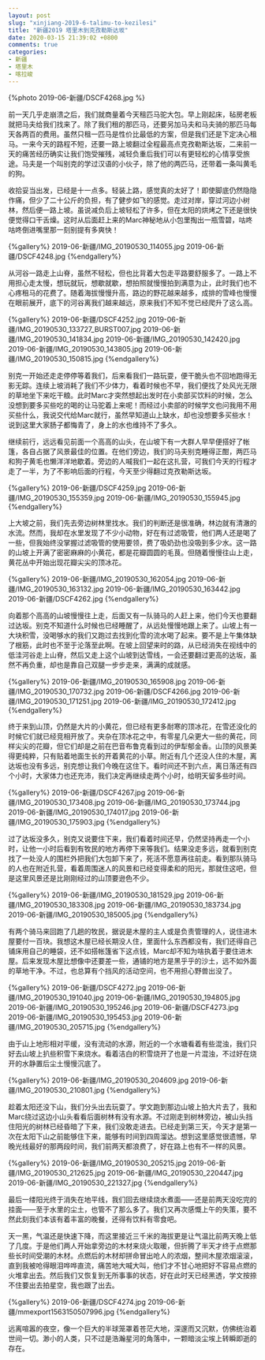 ```yaml
---
layout: post
slug: "xinjiang-2019-6-talimu-to-kezilesi"
title: "新疆2019 塔里木到克孜勒斯达坂"
date: 2020-03-15 21:39:02 +0800
comments: true
categories:
- 新疆
- 塔里木
- 喀拉峻
---
```


{%photo 2019-06-新疆/DSCF4268.jpg %}

前一天几乎走崩溃之后，我们就商量着今天租匹马驼大包。早上刚起床，毡房老板就把马夫给我们找来了。除了我们租的那匹马，还要另加马夫和马夫骑的那匹马每天各两百的费用。虽然只租一匹马是性价比最低的方案，但是我们还是下定决心租马。一来今天的路程不短，还要一路上坡翻过全程最高点克孜勒斯达坂，二来前一天的痛苦经历确实让我们饱受摧残，减轻负重后我们可以有更轻松的心情享受旅途。马夫是一个叫别克的学过汉语的小伙子，除了他的两匹马，还带着一条叫黄毛的狗。

收拾妥当出发，已经是十一点多。轻装上路，感觉真的太好了！即使脚底仍然隐隐作痛，但少了二十公斤的负担，有了健步如飞的感觉。走过对岸，穿过河边小树林，然后便一路上坡。虽说减负后上坡轻松了许多，但在太阳的烘烤之下还是很快便觉得口干舌燥。这时从后面赶上来的Marc神秘地从小包里掏出一瓶雪碧，咕咚咕咚倒进嘴里那一刻别提有多爽快！

<!-- more -->

{%gallery%}
2019-06-新疆/IMG_20190530_114055.jpg
2019-06-新疆/DSCF4248.jpg
{%endgallery%}

从河谷一路走上山脊，虽然不轻松，但也比背着大包走平路要舒服多了。一路上不用担心走太慢，想玩就玩，想歇就歇，想拍照就慢慢拍到满意为止，此时我们也不心疼租马的花费了。随着海拔慢慢升高，路边的野花越来越多，成排的雪峰也慢慢在眼前展开，底下的河谷离我们越来越远，原来我们不知不觉已经爬升了这么高。

{%gallery%}
2019-06-新疆/DSCF4252.jpg
2019-06-新疆/IMG_20190530_133727_BURST007.jpg
2019-06-新疆/IMG_20190530_141834.jpg
2019-06-新疆/IMG_20190530_142420.jpg
2019-06-新疆/IMG_20190530_143805.jpg
2019-06-新疆/IMG_20190530_150815.jpg
{%endgallery%}

别克一开始还走走停停等着我们，后来看我们一路玩耍，便干脆头也不回地跑得无影无踪。连续上坡消耗了我们不少体力，看着时候也不早，我们便找了处风光无限的草地坐下来吃干粮。此时Marc才突然想起出发时在小卖部买饮料的时候，怎么没想到要多买些吃的喝的让马驼着上来呢！而经过小卖部的时候学文也问我用不用买些什么，我说交代给Marc就行，虽然早知道山上缺水，却也没想要多买些水！说到这里大家肠子都悔青了，身上的水也维持不了多久。

继续前行，远远看见前面一个高高的山头，在山坡下有一大群人早早便搭好了帐篷，各自占据了风景最佳的位置。在他们旁边，我们的马夫别克睡得正酣，两匹马和狗子黄毛也懒洋洋地歇着。旁边的人喊我们一起在这扎营，可我们今天的行程才走了一半，为了不影响后面的行程，今天至少得翻过克孜勒斯达坂。

{%gallery%}
2019-06-新疆/DSCF4259.jpg
2019-06-新疆/IMG_20190530_155359.jpg
2019-06-新疆/IMG_20190530_155945.jpg
{%endgallery%}

上大坡之前，我们先去旁边树林里找水。我们的判断还是很准确，林边就有清澈的水流。然而，我却在水里发现了不少小动物，好在有过滤吸管，他们两人还是喝了一些，但我始终没掌握过滤吸管的使用要领，费了吸奶劲也没吸到多少水。这一路的山坡上开满了密密麻麻的小黄花，都是花瓣圆圆的毛茛。但随着慢慢往山上走，黄花丛中开始出现花瓣尖尖的顶冰花。

{%gallery%}
2019-06-新疆/IMG_20190530_162054.jpg
2019-06-新疆/IMG_20190530_163132.jpg
2019-06-新疆/IMG_20190530_163442.jpg
2019-06-新疆/DSCF4262.jpg
{%endgallery%}

向着那个高高的山坡慢慢往上走，后面又有一队骑马的人赶上来，他们今天也要翻过达坂。别克不知道什么时候也已经睡醒了，从远处慢慢地跟上来了。山坡上有一大块积雪，没喝够水的我们又跑过去找到化雪的流水喝了起来。要不是上午集体缺了根筋，此时也不至于沦落至此啊。在坡上回望来时的路，从已经消失在视线中的低洼河谷走上山脊，然后又走上这个山坡到达雪线，一会还要翻过更高的达坂，虽然不再负重，却也是靠自己双腿一步步走来，满满的成就感。

{%gallery%}
2019-06-新疆/IMG_20190530_165908.jpg
2019-06-新疆/IMG_20190530_170732.jpg
2019-06-新疆/DSCF4266.jpg
2019-06-新疆/IMG_20190530_171251.jpg
2019-06-新疆/IMG_20190530_172412.jpg
{%endgallery%}

终于来到山顶，仍然是大片的小黄花，但已经有更多耐寒的顶冰花，在雪还没化的时候它们就已经竞相开放了。夹杂在顶冰花之中，有零星几朵更大一些的黄花，同样尖尖的花瓣，但它们却是之前在巴音布鲁克看到过的伊犁郁金香。山顶的风景美得更纯粹，只有贴着地面生长的开着黄花的小草。附近有几个还没人住的木屋，离达坂也没有多远，别克想让我们今晚在这住下。看时间还不到六点，离日落还有四个小时，大家体力也还充沛，我们决定再继续走两个小时，给明天留多些时间。

{%gallery%}
2019-06-新疆/DSCF4267.jpg
2019-06-新疆/IMG_20190530_173408.jpg
2019-06-新疆/IMG_20190530_173744.jpg
2019-06-新疆/IMG_20190530_174017.jpg
2019-06-新疆/IMG_20190530_175903.jpg
{%endgallery%}

过了达坂没多久，别克又说要住下来，我们看着时间还早，仍然坚持再走一个小时，让他一小时后看到有牧民的地方再停下来等我们。结果没走多远，就看到别克找了一处没人的围栏外把我们大包卸下来了，死活不愿意再往前走。看到那队骑马的人也在附近扎营，看着周围迷人的风景和已经变得柔和的阳光，那就住这吧，但是这里风景还是比刚刚经过的山顶要逊色不少。

{%gallery%}
2019-06-新疆/IMG_20190530_181529.jpg
2019-06-新疆/IMG_20190530_183308.jpg
2019-06-新疆/IMG_20190530_183734.jpg
2019-06-新疆/IMG_20190530_185005.jpg
{%endgallery%}

有两个骑马来回跑了几趟的牧民，据说是木屋的主人或是负责管理的人，说住进木屋要付一百块。我想这木屋已经长期没人住，里面什么东西都没有，我们还得自己铺床用自己的睡袋，还不如搭帐篷省下这点钱，Marc却不知为啥执着于要住进木屋。后来发现木屋比想像中还要差一些，通铺的地方是黑乎乎的沙土，远不如外面的草地干净。不过，也总算有个挡风的活动空间，也不用担心野兽出没了。

{%gallery%}
2019-06-新疆/DSCF4272.jpg
2019-06-新疆/IMG_20190530_191040.jpg
2019-06-新疆/IMG_20190530_194805.jpg
2019-06-新疆/IMG_20190530_195246.jpg
2019-06-新疆/DSCF4273.jpg
2019-06-新疆/IMG_20190530_195453.jpg
2019-06-新疆/IMG_20190530_205715.jpg
{%endgallery%}

由于山上地形相对平缓，没有流动的水源，附近的一个水塘看着有些混浊，我们只好去山坡上扒些积雪下来烧水。看着洁白的积雪烧开了也是一片混浊，不过好在烧开的水静置后尘土慢慢沉底了。

{%gallery%}
2019-06-新疆/IMG_20190530_204609.jpg
2019-06-新疆/IMG_20190530_210801.jpg
{%endgallery%}

趁着太阳还没下山，我们分头出去玩耍了。学文跑到那边山坡上拍大片去了，我和Marc绕过这边小山头看看后面树林有没有水源。不过刚走到树林旁边，被山头挡住阳光的树林已经昏暗了下来，我们没敢走进去。已经走到第三天，今天才是第一次在太阳下山之前能够住下来，能够有时间到四周溜达。想到这里感觉很遗憾，早晚光线最好的那两段时间，我们前两天都浪费了，好在路上也有不一样的风景。

{%gallery%}
2019-06-新疆/IMG_20190530_205215.jpg
2019-06-新疆/IMG_20190530_212625.jpg
2019-06-新疆/IMG_20190530_220447.jpg
2019-06-新疆/IMG_20190530_221327.jpg
{%endgallery%}

最后一缕阳光终于消失在地平线，我们回去继续烧水煮面——还是前两天没吃完的挂面——至于水里的尘土，也管不了那么多了。我们又再次感慨上午的失策，要不然此刻我们本该有着丰富的晚餐，还得有饮料有零食吧。

天一黑，气温还是快速下降，而这里接近三千米的海拔更是让气温比前两天晚上低了几度。于是他们两人开始拿旁边的木材来烧火取暖，但折腾了半天才终于点燃那些长时间受潮的木材。点燃后的木材却拼命冒出呛人的浓烟，整间木屋浓烟滚滚，直到我被呛得眼泪哗哗直流，痛苦地大喊大叫，他们才不甘心地把好不容易点燃的火堆拿出去。然后我们又恢复到无所事事的状态，好在此时天已经黑透，学文按捺不住要出去拍星空，我也跟了出去。

{%gallery%}
2019-06-新疆/DSCF4274.jpg
2019-06-新疆/mmexport1563150507996.jpg
{%endgallery%}

远离喧嚣的夜空，像一个巨大的半球笼罩着苍茫大地，深邃而又沉默，仿佛统治着世间一切。渺小的人类，只不过是浩瀚星河的角落中，一颗暗淡尘埃上转瞬即逝的存在。
